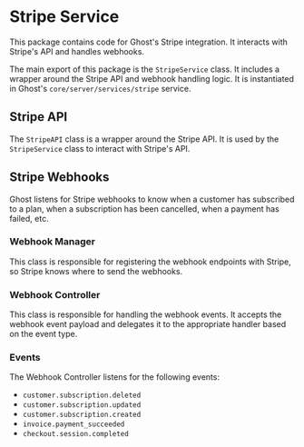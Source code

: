 # Stripe Service
This package contains code for Ghost's Stripe integration. It interacts with Stripe's API and handles webhooks.

The main export of this package is the `StripeService` class. It includes a wrapper around the Stripe API and webhook handling logic. It is instantiated in Ghost's `core/server/services/stripe` service.

## Stripe API
The `StripeAPI` class is a wrapper around the Stripe API. It is used by the `StripeService` class to interact with Stripe's API.

## Stripe Webhooks
Ghost listens for Stripe webhooks to know when a customer has subscribed to a plan, when a subscription has been cancelled, when a payment has failed, etc.

### Webhook Manager
This class is responsible for registering the webhook endpoints with Stripe, so Stripe knows where to send the webhooks.

### Webhook Controller
This class is responsible for handling the webhook events. It accepts the webhook event payload and delegates it to the appropriate handler based on the event type.

### Events
The Webhook Controller listens for the following events:
- `customer.subscription.deleted`
- `customer.subscription.updated`
- `customer.subscription.created`
- `invoice.payment_succeeded`
- `checkout.session.completed`




